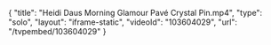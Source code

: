 {
    "title": "Heidi Daus Morning Glamour Pav&eacute; Crystal Pin.mp4",
    "type": "solo",
    "layout": "iframe-static",
    "videoId": "103604029",
    "url": "\/tvpembed\/103604029"
}